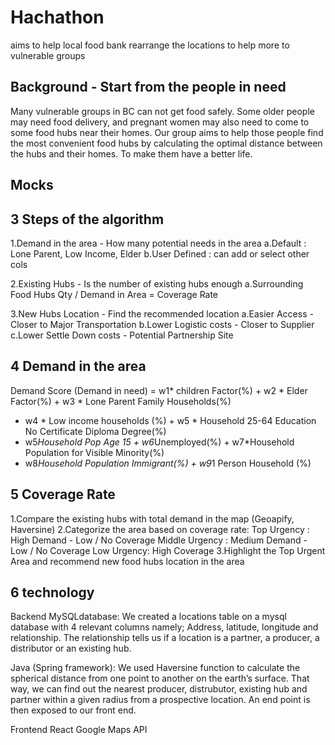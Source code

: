 # Hachathon
aims to help local food bank rearrange the locations to help more to vulnerable groups

## Background - Start from the people in need
Many vulnerable groups in BC can not get food safely. Some older people may need food delivery, and pregnant women may also need to come to some food hubs near their homes.
Our group aims to help those people find the most convenient food hubs by calculating the optimal distance between the hubs and their homes. To make them have a better life.

## Mocks



## 3 Steps of the algorithm
1.Demand in the area - How many potential needs in the area 
  a.Default : Lone Parent,  Low Income, Elder
  b.User Defined : can add or select other cols 
  
2.Existing Hubs - Is the number of existing hubs enough 
  a.Surrounding Food Hubs Qty / Demand in Area = Coverage Rate
  
3.New Hubs Location - Find the recommended location
  a.Easier Access - Closer to Major Transportation
  b.Lower Logistic costs - Closer to Supplier 
  c.Lower Settle Down costs - Potential Partnership Site  
  
  
 ## 4 Demand in the area
 Demand Score (Demand in need) =
w1* children Factor(%)  + w2 * Elder Factor(%)  + w3 * Lone Parent Family Households(%) 
+ w4 * Low income households (%) + w5 * Household 25-64 Education No Certificate Diploma Degree(%) 
+ w5*Household Pop Age 15 + w6*Unemployed(%) + w7*Household Population for Visible Minority(%) 
+ w8*Household Population Immigrant(%) + w9*1 Person Household (%)


## 5 Coverage Rate
1.Compare the existing hubs with total demand in the map (Geoapify, Haversine)
2.Categorize the area based on coverage rate:
  Top Urgency : High Demand - Low / No Coverage
  Middle Urgency : Medium Demand - Low / No Coverage
  Low Urgency: High Coverage 
3.Highlight the Top Urgent Area and recommend new food hubs location in the area


## 6 technology
Backend
MySQLdatabase: We created a locations table on a mysql database with 4 relevant columns namely; Address, latitude, longitude and relationship. The relationship tells us if a location is a partner, a producer, a distributor or an existing hub.

Java (Spring framework): We used Haversine function to calculate the spherical distance from one point to another on the earth’s surface. That way, we can find out the nearest producer, distrubutor, existing hub and partner within a given radius from a prospective location. An end point is then exposed to our front end.

Frontend
React
Google Maps API





